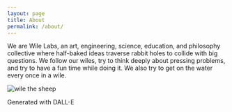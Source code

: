```yaml
---
layout: page
title: About
permalink: /about/
---
```


We are Wile Labs, an art, engineering, science, education, and philosophy collective where half-baked ideas 
traverse rabbit holes to collide with big questions. We follow our wiles, try to think deeply 
about pressing problems, and try to have a fun time while doing it. We also try to get on the 
water every once in a wile.

![wile the sheep]({{site.baseurl}}/assets/images/wile_by_the_sea_dalle.png)

Generated with DALL-E
